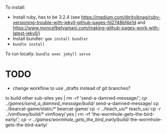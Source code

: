 To install:
- Install ruby, has to be 3.2.4 (see https://medium.com/@ritviknag/ruby-versioning-trouble-with-jekyll-github-pages-fd2748bf4e1d and https://www.moncefbelyamani.com/making-github-pages-work-with-latest-jekyll/)
- Install bundler: `gem install bundler`
- `bundle install`

To run locally:
```bundle exec jekyll serve```

# TODO

- change workflow to use _drafts instead of git branches?

to build other sub-sites
yes | rm -rf 'send-a-damned-message/*'; cp ../games/send_a_damned_message/build/* send-a-damned-message/
cp ../bearcat-game/static/* bearcat-game/
cp -r ../teach_us/* teach_us/
cp -r ../vimflowy/build/* vimflowy/
yes | rm -rf 'the-wormhole-gets-the-bird-early/*'; cp -r ../games/wormhole_gets_the_bird_early/build/* the-wormhole-gets-the-bird-early/
